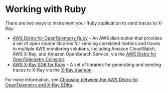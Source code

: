 # Working with Ruby<a name="xray-ruby"></a>

 There are two ways to instrument your Ruby application to send traces to X\-Ray: 
+ [AWS Distro for OpenTelemetry Ruby](xray-ruby-opentel-sdk.md) – An AWS distribution that provides a set of open source libraries for sending correlated metrics and traces to multiple AWS monitoring solutions, including Amazon CloudWatch, AWS X\-Ray, and Amazon OpenSearch Service, via the [AWS Distro for OpenTelemetry Collector](https://aws-otel.github.io/docs/getting-started/collector)\.
+ [AWS X\-Ray SDK for Ruby](xray-sdk-ruby.md) – A set of libraries for generating and sending traces to X\-Ray via the [X\-Ray daemon](xray-daemon.md)\.

 For more information, see [Choosing between the AWS Distro for OpenTelemetry and X\-Ray SDKs](xray-instrumenting-your-app.md#xray-instrumenting-choosing)\. 